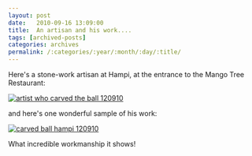 ```yaml
---
layout: post
date:	2010-09-16 13:09:00
title:  An artisan and his work....
tags: [archived-posts]
categories: archives
permalink: /:categories/:year/:month/:day/:title/
---
```

Here's a stone-work artisan at Hampi, at the entrance to the Mango Tree Restaurant:

<a href="http://s835.photobucket.com/albums/zz275/dffrntpx/?action=view&current=IMG_2536.jpg" target="_blank"><img src="http://i835.photobucket.com/albums/zz275/dffrntpx/IMG_2536.jpg" border="0" alt="artist who carved the ball 120910"></a>


and here's one wonderful sample of his work:


<a href="http://s835.photobucket.com/albums/zz275/dffrntpx/?action=view&current=IMG_2537.jpg" target="_blank"><img src="http://i835.photobucket.com/albums/zz275/dffrntpx/IMG_2537.jpg" border="0" alt="carved ball hampi 120910"></a>


What incredible workmanship it shows!

